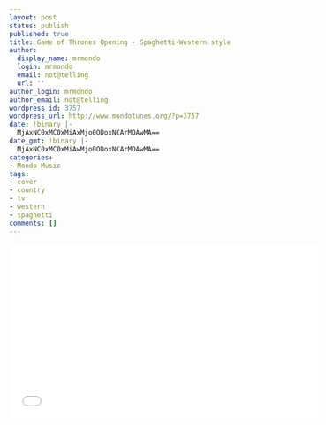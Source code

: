 ```yaml
---
layout: post
status: publish
published: true
title: Game of Thrones Opening - Spaghetti-Western style
author:
  display_name: mrmondo
  login: mrmondo
  email: not@telling
  url: ''
author_login: mrmondo
author_email: not@telling
wordpress_id: 3757
wordpress_url: http://www.mondotunes.org/?p=3757
date: !binary |-
  MjAxNC0xMC0xMiAxMjo0ODoxNCArMDAwMA==
date_gmt: !binary |-
  MjAxNC0xMC0xMiAwMjo0ODoxNCArMDAwMA==
categories:
- Mondo Music
tags:
- cover
- country
- tv
- western
- spaghetti
comments: []
---
```

<iframe width="560" height="315" src="//www.youtube.com/embed/Wro0VE6i-XM" frameborder="0"> </iframe>

